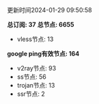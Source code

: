 更新时间2024-01-29 09:50:58

**总订阅: 37**
**总节点: 6655**
- vless节点: 13

**google ping有效节点: 164**
- v2ray节点: 93
- ss节点: 56
- trojan节点: 13
- ssr节点: 2
